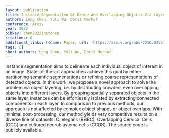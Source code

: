 ```yaml
---
layout: publication
title: Instance Segmentation Of Dense And Overlapping Objects Via Layering
authors: Long Chen, Yuli Wu, Dorit Merhof
conference: Arxiv
year: 2022
bibkey: chen2022instance
citations: 0
additional_links: [{name: Paper, url: 'https://arxiv.org/abs/2210.03551'}]
tags: []
short_authors: Long Chen, Yuli Wu, Dorit Merhof
---
```

Instance segmentation aims to delineate each individual object of interest in
an image. State-of-the-art approaches achieve this goal by either partitioning
semantic segmentations or refining coarse representations of detected objects.
In this work, we propose a novel approach to solve the problem via object
layering, i.e. by distributing crowded, even overlapping objects into different
layers. By grouping spatially separated objects in the same layer, instances
can be effortlessly isolated by extracting connected components in each layer.
In comparison to previous methods, our approach is not affected by complex
object shapes or object overlaps. With minimal post-processing, our method
yields very competitive results on a diverse line of datasets: C. elegans
(BBBC), Overlapping Cervical Cells (OCC) and cultured neuroblastoma cells
(CCDB). The source code is publicly available.